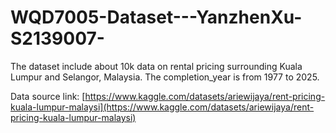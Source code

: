 # WQD7005-Dataset---YanzhenXu-S2139007-

The dataset include about 10k data on rental pricing surrounding Kuala Lumpur and Selangor, Malaysia. The completion_year is from 1977 to 2025.

Data source link: [https://www.kaggle.com/datasets/ariewijaya/rent-pricing-kuala-lumpur-malaysi](https://www.kaggle.com/datasets/ariewijaya/rent-pricing-kuala-lumpur-malaysi)
